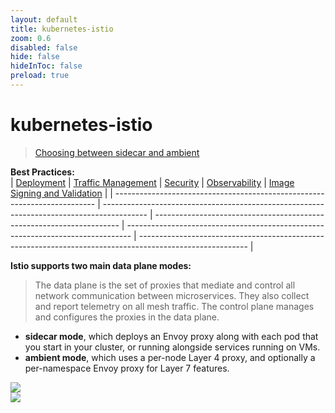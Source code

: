 ```yaml
---
layout: default 
title: kubernetes-istio  
zoom: 0.6   
disabled: false 
hide: false 
hideInToc: false    
preload: true   
---
```


# kubernetes-istio   

> [Choosing between sidecar and ambient](https://istio.io/latest/docs/overview/dataplane-modes/)        

**Best Practices:**     
| [Deployment](https://istio.io/latest/docs/ops/best-practices/deployment/) | [Traffic Management](https://istio.io/latest/docs/ops/best-practices/traffic-management/) | [Security](https://istio.io/latest/docs/ops/best-practices/security/) | [Observability](https://istio.io/latest/docs/ops/best-practices/observability/) | [Image Signing and Validation](https://istio.io/latest/docs/ops/best-practices/image-signing-validation/) |
| ------------------------------------------------------------------------- | ----------------------------------------------------------------------------------------- | --------------------------------------------------------------------- | ------------------------------------------------------------------------------- | --------------------------------------------------------------------------------------------------------- |


**Istio supports two main data plane modes:**  
> The data plane is the set of proxies that mediate and control all network communication between microservices. They also collect and report telemetry on all mesh traffic. The control plane manages and configures the proxies in the data plane.    
- **sidecar mode**, which deploys an Envoy proxy along with each pod that you start in your cluster, or running alongside services running on VMs.
- **ambient mode**, which uses a per-node Layer 4 proxy, and optionally a per-namespace Envoy proxy for Layer 7 features.   
<div class="two-columns w-full h-full grid grid-rows-2 gap-x-10">
  <div id="top" class="grid grid-cols-2">
    <div class="col-top-left" >
<Transform :scale="0.9">
    <img src="/images/Istio-sidecar-mode.png"  />
</Transform>        
    </div>
    <div class="col-top-right">
<Transform :scale="0.9">
    <img src="/images/stio-ambient-mode-waypoint-proxy.png"  />
</Transform>            
    </div>
  </div>
</div>

